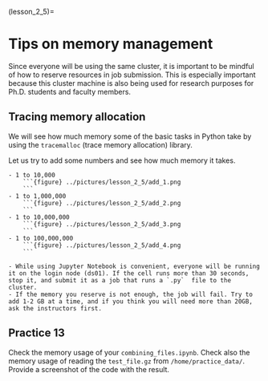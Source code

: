 (lesson_2_5)=
# Tips on memory management
Since everyone will be using the same cluster, it is important to be mindful of how to reserve resources in job submission.
This is especially important because this cluster machine is also being used for research purposes for Ph.D. students and faculty members.

## Tracing memory allocation
We will see how much memory some of the basic tasks in Python take by using the `tracemalloc` (trace memory allocation) library.

Let us try to add some numbers and see how much memory it takes.

````{admonition} Adding Numbers
- 1 to 10,000
    ```{figure} ../pictures/lesson_2_5/add_1.png
    ```
- 1 to 1,000,000
    ```{figure} ../pictures/lesson_2_5/add_2.png
    ```
- 1 to 10,000,000
    ```{figure} ../pictures/lesson_2_5/add_3.png
    ```
- 1 to 100,000,000
    ```{figure} ../pictures/lesson_2_5/add_4.png
    ```
````

```{warning}
- While using Jupyter Notebook is convenient, everyone will be running it on the login node (ds01). If the cell runs more than 30 seconds, stop it, and submit it as a job that runs a `.py`  file to the cluster.
- If the memory you reserve is not enough, the job will fail. Try to add 1-2 GB at a time, and if you think you will need more than 20GB, ask the instructors first.
```

## Practice 13
Check the memory usage of your `combining_files.ipynb`. Check also the memory usage of reading the
`test_file.gz` from `/home/practice_data/`. Provide a screenshot of the code with the result.
